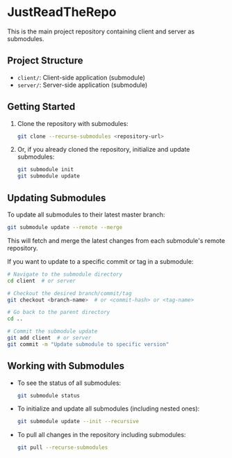 # JustReadTheRepo

This is the main project repository containing client and server as submodules.

## Project Structure

- `client/`: Client-side application (submodule)
- `server/`: Server-side application (submodule)

## Getting Started

1. Clone the repository with submodules:
   ```bash
   git clone --recurse-submodules <repository-url>
   ```

2. Or, if you already cloned the repository, initialize and update submodules:
   ```bash
   git submodule init
   git submodule update
   ```

## Updating Submodules

To update all submodules to their latest master branch:

```bash
git submodule update --remote --merge
```

This will fetch and merge the latest changes from each submodule's remote repository.

If you want to update to a specific commit or tag in a submodule:

```bash
# Navigate to the submodule directory
cd client  # or server

# Checkout the desired branch/commit/tag
git checkout <branch-name>  # or <commit-hash> or <tag-name>

# Go back to the parent directory
cd ..

# Commit the submodule update
git add client  # or server
git commit -m "Update submodule to specific version"
```

## Working with Submodules

- To see the status of all submodules:
  ```bash
  git submodule status
  ```

- To initialize and update all submodules (including nested ones):
  ```bash
  git submodule update --init --recursive
  ```

- To pull all changes in the repository including submodules:
  ```bash
  git pull --recurse-submodules
  ```
